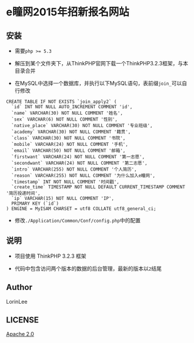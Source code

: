 ﻿# e瞳网2015年招新报名网站

## 安装

* 需要`php >= 5.3`

* 解压到某个文件夹下，从ThinkPHP官网下载一个ThinkPHP3.2.3框架，与本目录合并

* 在MySQL中选择一个数据库，并执行以下MySQL语句，表前缀`join_`可以自行修改

```mysql
CREATE TABLE IF NOT EXISTS `join_apply2` (
  `id` INT NOT NULL AUTO_INCREMENT COMMENT 'id',
  `name` VARCHAR(30) NOT NULL COMMENT '姓名',
  `sex` VARCHAR(6) NOT NULL COMMENT '性别',
  `native_place` VARCHAR(30) NOT NULL COMMENT '专业班级',
  `academy` VARCHAR(30) NOT NULL COMMENT '籍贯',
  `class` VARCHAR(30) NOT NULL COMMENT '书院',
  `mobile` VARCHAR(24) NOT NULL COMMENT '手机',
  `email` VARCHAR(50) NOT NULL COMMENT '邮箱',
  `firstwant` VARCHAR(24) NOT NULL COMMENT '第一志愿',
  `secondwant` VARCHAR(24) NOT NULL COMMENT '第二志愿',
  `intro` VARCHAR(255) NOT NULL COMMENT '个人简历',
  `reason` VARCHAR(255) NOT NULL COMMENT '为什么加入e瞳网',
  `timestamp` INT NOT NULL COMMENT '时间戳',
  `create_time` TIMESTAMP NOT NULL DEFAULT CURRENT_TIMESTAMP COMMENT '简历投递时间',
  `ip` VARCHAR(15) NOT NULL COMMENT 'IP',
  PRIMARY KEY (`id`)
) ENGINE = MyISAM CHARSET = utf8 COLLATE utf8_general_ci;
```

* 修改`./Application/Common/Conf/config.php`中的配置

## 说明

* 项目使用 ThinkPHP 3.2.3 框架

* 代码中包含访问两个版本的数据的后台管理，最新的版本以`2`结尾

## Author

LorinLee

## LICENSE

[Apache 2.0](http://www.apache.org/licenses/LICENSE-2.0)
